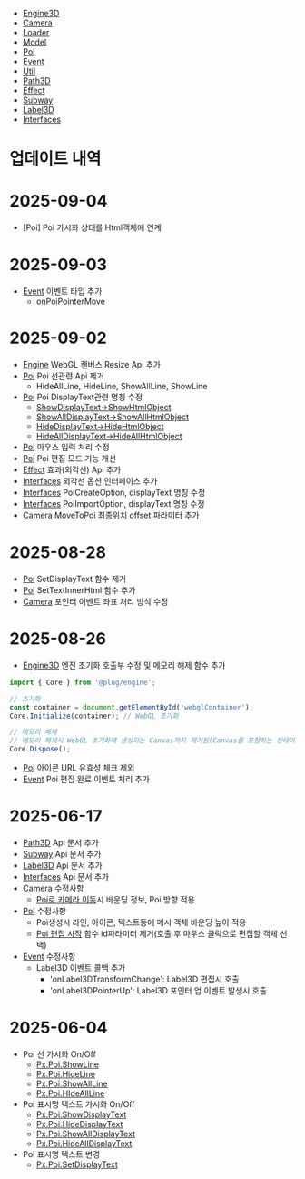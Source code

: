 - [Engine3D](./docs/Engine3D.md)
- [Camera](./docs/Camera.md)
- [Loader](./docs/Loader.md)
- [Model](./docs/Model.md)
- [Poi](./docs/Poi.md)
- [Event](./docs/Event.md)
- [Util](./docs/Util.md)
- [Path3D](./docs/Path3D.md)
- [Effect](./docs/Effect.md)
- [Subway](./docs/Subway.md)
- [Label3D](./docs/Label3D.md)
- [Interfaces](./docs/Interfaces.md)

업데이트 내역
============
# 2025-09-04
- [Poi] Poi 가시화 상태를 Html객체에 연계

# 2025-09-03
- [Event](./docs/Event.md#pxeventaddeventlistenertype-string-callback-function) 이벤트 타입 추가
  - onPoiPointerMove

# 2025-09-02
- [Engine](./docs/Engine3D.md#pxcoreresize) WebGL 캔버스 Resize Api 추가
- [Poi](./docs/Poi.md) Poi 선관련 Api 제거
  - HideAllLine, HideLine, ShowAllLine, ShowLine
- [Poi](./docs/Poi.md) Poi DisplayText관련 명칭 수정
  - [ShowDisplayText->ShowHtmlObject](./docs/Poi.md#showhtmlobjectid-string)
  - [ShowAllDisplayText->ShowAllHtmlObject](./docs/Poi.md#showallhtmlobject)
  - [HideDisplayText->HideHtmlObject](./docs/Poi.md#hidehtmlobjectid-string)
  - [HideAllDisplayText->HideAllHtmlObject](./docs/Poi.md#hideallhtmlobject)
- [Poi](./docs/Poi.md) 마우스 입력 처리 수정
- [Poi](./docs/Poi.md#pxpoistartediteditmode-string) Poi 편집 모드 기능 개선
- [Effect](./docs/Effect.md) 효과(외각선) Api 추가
- [Interfaces](./docs/Interfaces.md#outlineoptions) 외각선 옵션 인터페이스 추가
- [Interfaces](./docs/Interfaces.md#poicreateoption) PoiCreateOption, displayText 명칭 수정
- [Interfaces](./docs/Interfaces.md#poiimportoption) PoiImportOption, displayText 명칭 수정
- [Camera](./docs//Camera.md#pxcameramovetopoiid-string-transitiontime-number-offset-interfacesvector3) MoveToPoi 최종위치 offset 파라미터 추가

# 2025-08-28
- [Poi](./docs/Poi.md) SetDisplayText 함수 제거
- [Poi](./docs/Poi.md#settextinnerhtmlid-string-htmlstring-string) SetTextInnerHtml 함수 추가
- [Camera](./docs/Camera.md) 포인터 이벤트 좌표 처리 방식 수정

# 2025-08-26
- [Engine3D](./docs/Engine3D.md) 엔진 초기화 호출부 수정 및 메모리 해제 함수 추가
```javascript
import { Core } from '@plug/engine';

// 초기화
const container = document.getElementById('webglContainer');
Core.Initialize(container); // WebGL 초기화

// 메모리 해제
// 메모리 해제시 WebGL 초기화떄 생성되는 Canvas까지 제거됨(Canvas를 포함하는 컨테이너는 제거X)
Core.Dispose();
```
- [Poi](./docs/Poi.md) 아이콘 URL 유효성 체크 제외
- [Event](./docs/Event.md#pxeventaddeventlistenertype-string-callback-function) Poi 편집 완료 이벤트 처리 추가

# 2025-06-17
- [Path3D](./docs/Path3D.md) Api 문서 추가
- [Subway](./docs/Subway.md) Api 문서 추가
- [Label3D](./docs/Label3D.md) Api 문서 추가
- [Interfaces](./docs/Interfaces.md) Api 문서 추가
- [Camera](./docs/Camera.md) 수정사항
  - [Poi로 카메라 이동](./docs/Camera.md#pxcameramovetopoiid-string-transitiontime-number)시 바운딩 정보, Poi 방향 적용
- [Poi](./docs/Poi.md) 수정사항
  - Poi생성시 라인, 아이콘, 텍스트등에 메시 객체 바운딩 높이 적용
  - [Poi 편집 시작](./docs/Poi.md#pxpoistartediteditmode-string) 함수 id파라미터 제거(호출 후 마우스 클릭으로 편집할 객체 선택)
- [Event](./docs/Event.md) 수정사항
  - Label3D 이벤트 콜백 추가
    - 'onLabel3DTransformChange': Label3D 편집시 호출
    - 'onLabel3DPointerUp': Label3D 포인터 업 이벤트 발생시 호출

# 2025-06-04
- Poi 선 가시화 On/Off
  - [Px.Poi.ShowLine](./docs/Poi.md#pxpoishowlineid-string)
  - [Px.Poi.HideLine](./docs/Poi.md#pxpoihidelineid-string)
  - [Px.Poi.ShowAllLine](./docs/Poi.md#pxpoishowallline)
  - [Px.Poi.HIdeAllLine](./docs/Poi.md#pxpoihideallline)
- Poi 표시명 텍스트 가시화 On/Off
  - [Px.Poi.ShowDisplayText](./docs/Poi.md#showdisplaytextid-string)
  - [Px.Poi.HideDisplayText](./docs/Poi.md#hidedisplaytextid-string)
  - [Px.Poi.ShowAllDisplayText](./docs/Poi.md#showalldisplaytext)
  - [Px.Poi.HideAllDisplayText](./docs/Poi.md#hidealldisplaytext)
- Poi 표시명 텍스트 변경
  - [Px.Poi.SetDisplayText](./docs/Poi.md#setdisplaytextid-string-text-string)